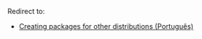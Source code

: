 Redirect to:

*   [Creating packages for other distributions (Português)](/index.php/Creating_packages_for_other_distributions_(Portugu%C3%AAs) "Creating packages for other distributions (Português)")